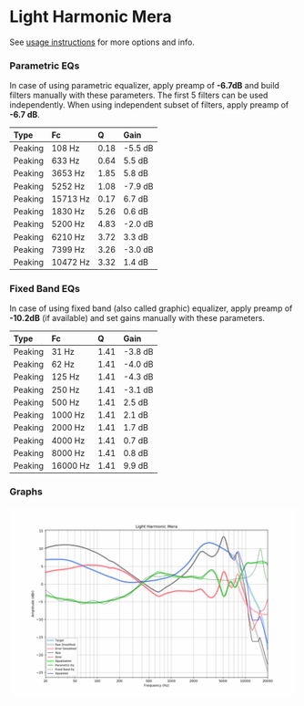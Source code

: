 # Light Harmonic Mera
See [usage instructions](https://github.com/jaakkopasanen/AutoEq#usage) for more options and info.

### Parametric EQs
In case of using parametric equalizer, apply preamp of **-6.7dB** and build filters manually
with these parameters. The first 5 filters can be used independently.
When using independent subset of filters, apply preamp of **-6.7 dB**.

| Type    | Fc       |    Q | Gain    |
|:--------|:---------|:-----|:--------|
| Peaking | 108 Hz   | 0.18 | -5.5 dB |
| Peaking | 633 Hz   | 0.64 | 5.5 dB  |
| Peaking | 3653 Hz  | 1.85 | 5.8 dB  |
| Peaking | 5252 Hz  | 1.08 | -7.9 dB |
| Peaking | 15713 Hz | 0.17 | 6.7 dB  |
| Peaking | 1830 Hz  | 5.26 | 0.6 dB  |
| Peaking | 5200 Hz  | 4.83 | -2.0 dB |
| Peaking | 6210 Hz  | 3.72 | 3.3 dB  |
| Peaking | 7399 Hz  | 3.26 | -3.0 dB |
| Peaking | 10472 Hz | 3.32 | 1.4 dB  |

### Fixed Band EQs
In case of using fixed band (also called graphic) equalizer, apply preamp of **-10.2dB**
(if available) and set gains manually with these parameters.

| Type    | Fc       |    Q | Gain    |
|:--------|:---------|:-----|:--------|
| Peaking | 31 Hz    | 1.41 | -3.8 dB |
| Peaking | 62 Hz    | 1.41 | -4.0 dB |
| Peaking | 125 Hz   | 1.41 | -4.3 dB |
| Peaking | 250 Hz   | 1.41 | -3.1 dB |
| Peaking | 500 Hz   | 1.41 | 2.5 dB  |
| Peaking | 1000 Hz  | 1.41 | 2.1 dB  |
| Peaking | 2000 Hz  | 1.41 | 1.7 dB  |
| Peaking | 4000 Hz  | 1.41 | 0.7 dB  |
| Peaking | 8000 Hz  | 1.41 | 0.8 dB  |
| Peaking | 16000 Hz | 1.41 | 9.9 dB  |

### Graphs
![](./Light%20Harmonic%20Mera.png)
